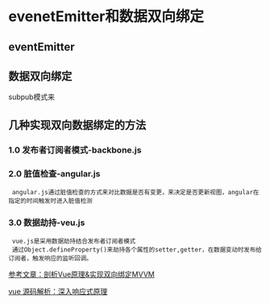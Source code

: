 # evenetEmitter和数据双向绑定

## eventEmitter 


## 数据双向绑定
 subpub模式来

## 几种实现双向数据绑定的方法
### 1.0 发布者订阅者模式-backbone.js

### 2.0 脏值检查-angular.js
     angular.js通过脏值检查的方式来对比数据是否有变更，来决定是否更新视图，angular在指定的时间触发时进入脏值检测
### 3.0 数据劫持-veu.js
     vue.js是采用数据劫持结合发布者订阅者模式
     通过Object.defineProperty()来劫持各个属性的setter,getter，在数据变动时发布给订阅者，触发响应的监听回调。


[参考文章：剖析Vue原理&实现双向绑定MVVM](https://segmentfault.com/a/1190000006599500 "剖析Vue原理&实现双向绑定MVVM") 

[vue 源码解析：深入响应式原理](https://github.com/DDFE/DDFE-blog/issues/7 "vue 源码解析：深入响应式原理")